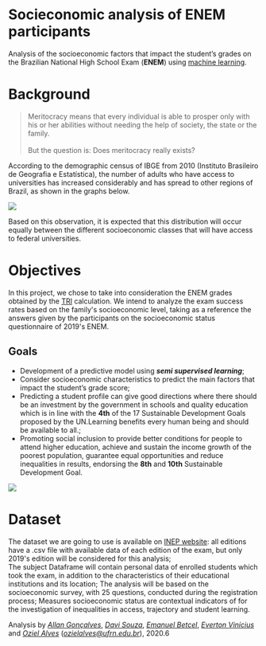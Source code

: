 # Socieconomic analysis of ENEM participants
Analysis of the socioeconomic factors that impact the student’s grades on the Brazilian National High School Exam (**ENEM**) using <ins>machine learning</ins>.

# Background
> Meritocracy means that every individual is able to prosper only with his or her abilities without needing the help of society, the state or the family.<br><br>
> But the question is: Does meritocracy really exists?<br>

According to the demographic census of IBGE from 2010 (Instituto Brasileiro de Geografia e Estatística), the number of adults who have access to universities has increased considerably and has spread to other regions of Brazil, as shown in the graphs below.
<br>

![](https://i.imgur.com/SACDTmV.png)

Based on this observation, it is expected that this distribution will occur equally between the different socioeconomic classes that will have access to federal universities.
# Objectives
In this project, we chose to take into consideration the ENEM grades obtained by the [TRI](https://vestibular.brasilescola.uol.com.br/enem/teoria-resposta-ao-item-tri-no-enem.htm) calculation. We intend to analyze the exam success rates based on the family's socioeconomic level, taking as a reference the answers given by the participants on the 
socioeconomic status questionnaire of 2019's ENEM.

## Goals
- Development of a predictive model using ___semi supervised learning___;
- Consider socioeconomic characteristics to predict the main factors that impact the student’s grade score;
- Predicting a student profile can give good directions where there should be an investment by the government in schools and quality education which is in line with the **4th** of the 17 Sustainable Development Goals proposed by the UN.Learning benefits every human being and should be available to all.; 
- Promoting social inclusion to provide better conditions for people to attend higher education, achieve and sustain the income growth of the poorest population, guarantee equal opportunities and reduce inequalities in results, endorsing the **8th** and **10th** Sustainable Development Goal.

![](https://i.imgur.com/Fkzz8AK.png)

# Dataset
The dataset we are going to use is available on [INEP website](http://inep.gov.br/microdados): all editions have a .csv file with available data of each edition of the exam, but only 2019's edition will be considered for this analysis;<br> 
The subject Dataframe will contain personal data of enrolled students which took the exam, in addition to the characteristics of their educational institutions and its location;
The analysis will be based on the socioeconomic survey, with 25 questions, conducted during the registration process; 
Measures socioeconomic status are contextual indicators of for the investigation of inequalities in access, trajectory and student learning.


Analysis by [_Allan Gonçalves_](#), [_Davi Souza_](#), [_Emanuel Betcel_](#), [_Everton Vinícius_](#) and [_Oziel Alves_](https://github.com/ozielalves) (*ozielalves@ufrn.edu.br*), 2020.6
